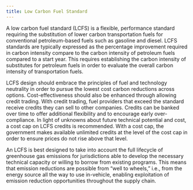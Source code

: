 ```yaml
---
title: Low Carbon Fuel Standard
---
```

A low carbon fuel standard (LCFS) is a flexible, performance standard requiring the substitution of lower carbon transportation fuels for conventional petroleum-based fuels such as gasoline and diesel.  LCFS standards are typically expressed as the percentage improvement required in carbon intensity compare to the carbon intensity of petroleum fuels compared to a start year.  This requires establishing the carbon intensity of substitutes for petroleum fuels in order to evaluate the overall carbon intensity of transportation fuels.

LCFS design should embrace the principles of fuel and technology neutrality in order to pursue the lowest cost carbon reductions across options.  Cost-effectiveness should also be enhanced through allowing credit trading. With credit trading, fuel providers that exceed the standard receive credits they can sell to other companies.  Credits can be banked over time to offer additional flexibility and to encourage early over-compliance.  In light of unknowns about future technical potential and cost, a cost cap on LCFS credits is recommended.  With a cost cap, the government makes available unlimited credits at the level of the cost cap in order to ensure prices do not rise above that level.

An LCFS is best designed to take into account the full lifecycle of greenhouse gas emissions for jurisdictions able to develop the necessary technical capacity or willing to borrow from existing programs.  This means that emission reductions are possible from “well to wheels,” i.e., from the energy source all the way to use in-vehicle, enabling exploitation of emission reduction opportunities throughout the supply chain.
